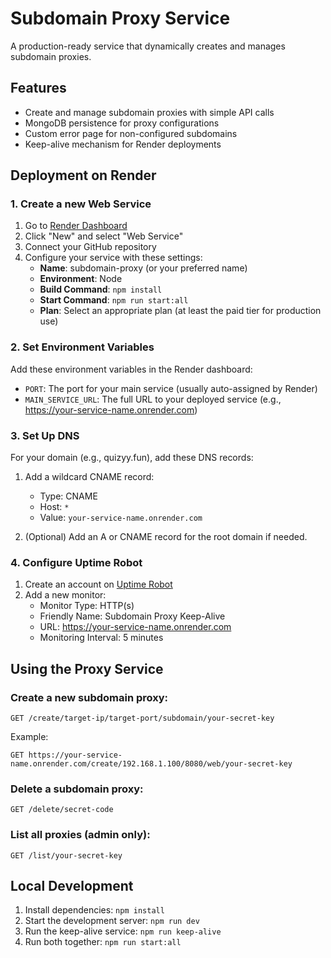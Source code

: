 # Subdomain Proxy Service

A production-ready service that dynamically creates and manages subdomain proxies.

## Features

- Create and manage subdomain proxies with simple API calls
- MongoDB persistence for proxy configurations
- Custom error page for non-configured subdomains
- Keep-alive mechanism for Render deployments

## Deployment on Render

### 1. Create a new Web Service

1. Go to [Render Dashboard](https://dashboard.render.com/)
2. Click "New" and select "Web Service"
3. Connect your GitHub repository
4. Configure your service with these settings:
   - **Name**: subdomain-proxy (or your preferred name)
   - **Environment**: Node
   - **Build Command**: `npm install`
   - **Start Command**: `npm run start:all`
   - **Plan**: Select an appropriate plan (at least the paid tier for production use)

### 2. Set Environment Variables

Add these environment variables in the Render dashboard:

- `PORT`: The port for your main service (usually auto-assigned by Render)
- `MAIN_SERVICE_URL`: The full URL to your deployed service (e.g., https://your-service-name.onrender.com)

### 3. Set Up DNS

For your domain (e.g., quizyy.fun), add these DNS records:

1. Add a wildcard CNAME record:
   - Type: CNAME
   - Host: `*`
   - Value: `your-service-name.onrender.com`

2. (Optional) Add an A or CNAME record for the root domain if needed.

### 4. Configure Uptime Robot

1. Create an account on [Uptime Robot](https://uptimerobot.com/)
2. Add a new monitor:
   - Monitor Type: HTTP(s)
   - Friendly Name: Subdomain Proxy Keep-Alive
   - URL: https://your-service-name.onrender.com
   - Monitoring Interval: 5 minutes

## Using the Proxy Service

### Create a new subdomain proxy:

```
GET /create/target-ip/target-port/subdomain/your-secret-key
```

Example:
```
GET https://your-service-name.onrender.com/create/192.168.1.100/8080/web/your-secret-key
```

### Delete a subdomain proxy:

```
GET /delete/secret-code
```

### List all proxies (admin only):

```
GET /list/your-secret-key
```

## Local Development

1. Install dependencies: `npm install`
2. Start the development server: `npm run dev`
3. Run the keep-alive service: `npm run keep-alive`
4. Run both together: `npm run start:all` 